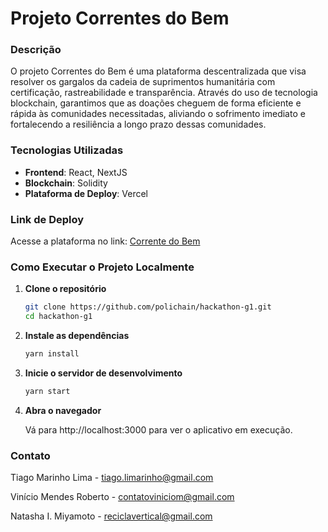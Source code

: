 # Projeto Correntes do Bem

### Descrição
O projeto Correntes do Bem é uma plataforma descentralizada que visa resolver os gargalos da cadeia de suprimentos humanitária com certificação, rastreabilidade e transparência. Através do uso de tecnologia blockchain, garantimos que as doações cheguem de forma eficiente e rápida às comunidades necessitadas, aliviando o sofrimento imediato e fortalecendo a resiliência a longo prazo dessas comunidades.

### Tecnologias Utilizadas
- **Frontend**: React, NextJS
- **Blockchain**: Solidity
- **Plataforma de Deploy**: Vercel

### Link de Deploy
Acesse a plataforma no link: [Corrente do Bem](https://corrente-do-bem.vercel.app/)

### Como Executar o Projeto Localmente

1. **Clone o repositório**
   ```bash
   git clone https://github.com/polichain/hackathon-g1.git
   cd hackathon-g1
2. **Instale as dependências**
      ```bash
   yarn install
3. **Inicie o servidor de desenvolvimento**
   ```bash
   yarn start
4. **Abra o navegador**
   
   Vá para http://localhost:3000 para ver o aplicativo em execução.

### Contato

Tiago Marinho Lima - tiago.limarinho@gmail.com

Vinício Mendes Roberto - contatoviniciom@gmail.com

Natasha I. Miyamoto - reciclavertical@gmail.com


      
